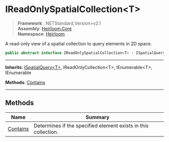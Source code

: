 # IReadOnlySpatialCollection\<T>

> **Framework**: .NETStandard,Version=v2.1  
> **Assembly**: [Heirloom.Core][0]  
> **Namespace**: [Heirloom][0]  

A read-only view of a spatial collection to query elements in 2D space.

```cs
public abstract interface IReadOnlySpatialCollection<T> : ISpatialQuery<T>, IReadOnlyCollection<T>, IEnumerable<T>, IEnumerable
```

--------------------------------------------------------------------------------

**Inherits**: [ISpatialQuery\<T>][1], IReadOnlyCollection\<T>, IEnumerable\<T>, IEnumerable

**Methods**: [Contains][2]

--------------------------------------------------------------------------------

## Methods

| Name          | Summary                                                        |
|---------------|----------------------------------------------------------------|
| [Contains][2] | Determines if the specified element exists in this collection. |

[0]: ..\Heirloom.Core.md
[1]: Heirloom.ISpatialQuery[T].md
[2]: Heirloom.IReadOnlySpatialCollection[T].Contains.md
